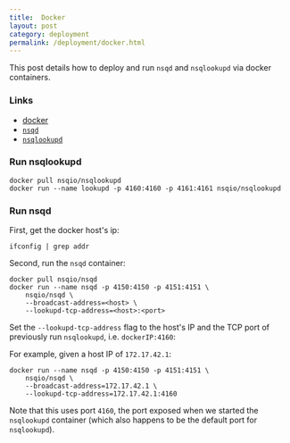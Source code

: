 ```yaml
---
title:  Docker
layout: post
category: deployment
permalink: /deployment/docker.html
---
```


This post details how to deploy and run `nsqd` and `nsqlookupd` via docker containers.

### Links

* [docker](http://www.docker.com/)
* [`nsqd`](https://registry.hub.docker.com/u/nsqio/nsqd/)
* [`nsqlookupd`](https://registry.hub.docker.com/u/nsqio/nsqlookupd/)

### Run nsqlookupd

    docker pull nsqio/nsqlookupd
    docker run --name lookupd -p 4160:4160 -p 4161:4161 nsqio/nsqlookupd

### Run nsqd

First, get the docker host's ip:

    ifconfig | grep addr

Second, run the `nsqd` container:

    docker pull nsqio/nsqd
    docker run --name nsqd -p 4150:4150 -p 4151:4151 \
        nsqio/nsqd \
        --broadcast-address=<host> \
        --lookupd-tcp-address=<host>:<port>

Set the `--lookupd-tcp-address` flag to the host's IP and the TCP port of previously run
`nsqlookupd`, i.e. `dockerIP:4160`:

For example, given a host IP of `172.17.42.1`:

    docker run --name nsqd -p 4150:4150 -p 4151:4151 \
        nsqio/nsqd \
        --broadcast-address=172.17.42.1 \
        --lookupd-tcp-address=172.17.42.1:4160

Note that this uses port `4160`, the port exposed when we started the `nsqlookupd` container (which
also happens to be the default port for `nsqlookupd`).
